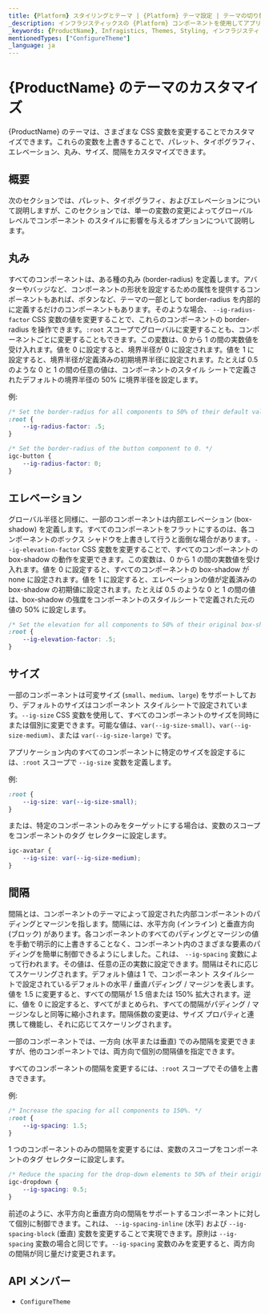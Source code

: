 ```yaml
---
title: {Platform} スタイリングとテーマ | {Platform} テーマ設定 | テーマの切り替え | インフラジスティックス
_description: インフラジスティックスの {Platform} コンポーネントを使用してアプリを作成し、世界最速の仮想化されたリアルタイムの {Platform} データ グリッドによるストリーミング ファイナンシャルおよびビジネス チャートで、データの視覚化を向上させます。
_keywords: {ProductName}, Infragistics, Themes, Styling, インフラジスティックス, テーマ, スタイル設定
mentionedTypes: ["ConfigureTheme"]
_language: ja
---
```


# {ProductName} のテーマのカスタマイズ

{ProductName} のテーマは、さまざまな CSS 変数を変更することでカスタマイズできます。これらの変数を上書きすることで、パレット、タイポグラフィ、エレベーション、丸み、サイズ、間隔をカスタマイズできます。

## 概要

次のセクションでは、パレット、タイポグラフィ、およびエレベーションについて説明しますが、このセクションでは、単一の変数の変更によってグローバル レベルでコンポーネント のスタイルに影響を与えるオプションについて説明します。


## 丸み

すべてのコンポーネントは、ある種の丸み (border-radius) を定義します。アバターやバッジなど、コンポーネントの形状を設定するための属性を提供するコンポーネントもあれば、ボタンなど、テーマの一部として border-radius を内部的に定義するだけのコンポーネントもあります。そのような場合、 `--ig-radius-factor` CSS 変数の値を変更することで、これらのコンポーネントの border-radius を操作できます。`:root` スコープでグローバルに変更することも、コンポーネントごとに変更することもできます。この変数は、0 から 1 の間の実数値を受け入れます。値を 0 に設定すると、境界半径が 0 に設定されます。値を 1 に設定すると、境界半径が定義済みの初期境界半径に設定されます。たとえば 0.5 のような 0 と 1 の間の任意の値は、コンポーネントのスタイル シートで定義されたデフォルトの境界半径の 50% に境界半径を設定します。

例:

```css
/* Set the border-radius for all components to 50% of their default value. */
:root {
    --ig-radius-factor: .5;
}
```

```css
/* Set the border-radius of the button component to 0. */
igc-button {
    --ig-radius-factor: 0;
}
```

## エレベーション

グローバル半径と同様に、一部のコンポーネントは内部エレベーション (box-shadow) を定義します。すべてのコンポーネントをフラットにするのは、各コンポーネントのボックス シャドウを上書きして行うと面倒な場合があります。`--ig-elevation-factor` CSS 変数を変更することで、すべてのコンポーネントの box-shadow の動作を変更できます。この変数は、0 から 1 の間の実数値を受け入れます。値を 0 に設定すると、すべてのコンポーネントの box-shadow が none に設定されます。値を 1 に設定すると、エレベーションの値が定義済みの box-shadow の初期値に設定されます。たとえば 0.5 のような 0 と 1 の間の値は、box-shadow の強度をコンポーネントのスタイルシートで定義された元の値の 50% に設定します。

```css
/* Set the elevation for all components to 50% of their original box-shadow values. */
:root {
    --ig-elevation-factor: .5;
}
```

## サイズ

一部のコンポーネントは可変サイズ (`small`、`medium`、`large`) をサポートしており、デフォルトのサイズはコンポーネント スタイルシートで設定されています。`--ig-size` CSS 変数を使用して、すべてのコンポーネントのサイズを同時にまたは個別に変更できます。可能な値は、`var(--ig-size-small)`、`var(--ig-size-medium)`、または `var(--ig-size-large)` です。

アプリケーション内のすべてのコンポーネントに特定のサイズを設定するには、`:root` スコープで `--ig-size` 変数を定義します。

例:

```css
:root {
    --ig-size: var(--ig-size-small);
}
```

または、特定のコンポーネントのみをターゲットにする場合は、変数のスコープをコンポーネントのタグ セレクターに設定します。

```css
igc-avatar {
    --ig-size: var(--ig-size-medium);
}
```

## 間隔

間隔とは、コンポーネントのテーマによって設定された内部コンポーネントのパディングとマージンを指します。間隔には、水平方向 (インライン) と垂直方向 (ブロック) があります。各コンポーネントのすべてのパディングとマージンの値を手動で明示的に上書きすることなく、コンポーネント内のさまざまな要素のパディングを簡単に制御できるようにしました。これは、 `--ig-spacing` 変数によって行われます。その値は、任意の正の実数に設定できます。間隔はそれに応じてスケーリングされます。デフォルト値は 1 で、コンポーネント スタイルシートで設定されているデフォルトの水平 / 垂直パディング / マージンを表します。値を 1.5 に変更すると、すべての間隔が 1.5 倍または 150% 拡大されます。逆に、値を 0 に設定すると、すべてがまとめられ、すべての間隔がパディング / マージンなしと同等に縮小されます。間隔係数の変更は、サイズ プロパティと連携して機能し、それに応じてスケーリングされます。

一部のコンポーネントでは、一方向 (水平または垂直) でのみ間隔を変更できますが、他のコンポーネントでは、両方向で個別の間隔値を指定できます。

すべてのコンポーネントの間隔を変更するには、`:root` スコープでその値を上書きできます。

例:

```css
/* Increase the spacing for all components to 150%. */
:root {
    --ig-spacing: 1.5;
}
```

1 つのコンポーネントのみの間隔を変更するには、変数のスコープをコンポーネントのタグ セレクターに設定します。

```css
/* Reduce the spacing for the drop-down elements to 50% of their original value. */
igc-dropdown {
    --ig-spacing: 0.5;
}
```

前述のように、水平方向と垂直方向の間隔をサポートするコンポーネントに対して個別に制御できます。これは、 `--ig-spacing-inline` (水平) および `--ig-spacing-block` (垂直) 変数を変更することで実現できます。原則は `--ig-spacing` 変数の場合と同じです。`--ig-spacing` 変数のみを変更すると、両方向の間隔が同じ量だけ変更されます。

 ## API メンバー

 - `ConfigureTheme`
